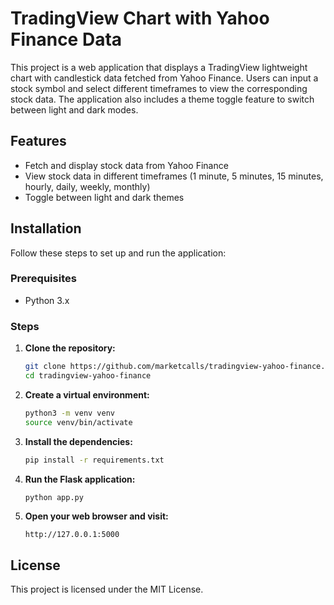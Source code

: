 
# TradingView Chart with Yahoo Finance Data

This project is a web application that displays a TradingView lightweight chart with candlestick data fetched from Yahoo Finance. Users can input a stock symbol and select different timeframes to view the corresponding stock data. The application also includes a theme toggle feature to switch between light and dark modes.

## Features

- Fetch and display stock data from Yahoo Finance
- View stock data in different timeframes (1 minute, 5 minutes, 15 minutes, hourly, daily, weekly, monthly)
- Toggle between light and dark themes

## Installation

Follow these steps to set up and run the application:

### Prerequisites

- Python 3.x

### Steps

1. **Clone the repository:**

   ```sh
   git clone https://github.com/marketcalls/tradingview-yahoo-finance.git
   cd tradingview-yahoo-finance
   ```

2. **Create a virtual environment:**

   ```sh
   python3 -m venv venv
   source venv/bin/activate
   ```

3. **Install the dependencies:**

   ```sh
   pip install -r requirements.txt
   ```

4. **Run the Flask application:**

   ```sh
   python app.py
   ```

5. **Open your web browser and visit:**

   ```
   http://127.0.0.1:5000
   ```

## License

This project is licensed under the MIT License. 